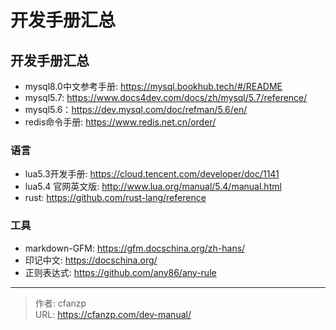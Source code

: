 # 开发手册汇总


## 开发手册汇总
- mysql8.0中文参考手册: https://mysql.bookhub.tech/#/README
- mysql5.7: https://www.docs4dev.com/docs/zh/mysql/5.7/reference/
- mysql5.6：https://dev.mysql.com/doc/refman/5.6/en/
- redis命令手册: https://www.redis.net.cn/order/

### 语言
- lua5.3开发手册: https://cloud.tencent.com/developer/doc/1141
- lua5.4 官网英文版: http://www.lua.org/manual/5.4/manual.html
- rust: https://github.com/rust-lang/reference

### 工具
- markdown-GFM: https://gfm.docschina.org/zh-hans/
- 印记中文: https://docschina.org/
- 正则表达式: https://github.com/any86/any-rule


---

> 作者: cfanzp  
> URL: https://cfanzp.com/dev-manual/  

